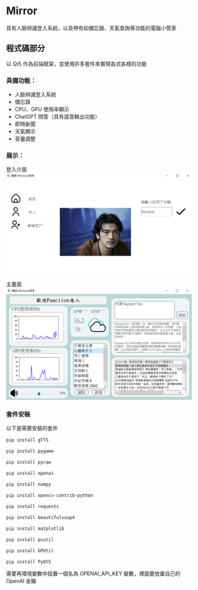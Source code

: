 # Mirror
具有人臉辨識登入系統，以及帶有如備忘錄、天氣查詢等功能的電腦小管家

## 程式碼部分
以 Qt5 作為前端框架，並使用許多套件來實現各式各樣的功能

### 具備功能：
- 人臉辨識登入系統
- 備忘錄
- CPU、GPU 使用率顯示
- ChatGPT 問答（具有語音輸出功能）
- 即時新聞
- 天氣顯示
- 音量調整

### 展示：
登入介面
![image](https://github.com/wrr606/Mirror/blob/main/display/1.png)

主畫面
![image](https://github.com/wrr606/Mirror/blob/main/display/2.png)

### 套件安裝
以下是需要安裝的套件
```
pip install gTTS
```
```
pip install pygame
```
```
pip install pycaw
```
```
pip install openai
```
```
pip install numpy
```
```
pip install opencv-contrib-python
```
```
pip install requests
```
```
pip install beautifulsoup4
```
```
pip install matplotlib
```
```
pip install psutil
```
```
pip install GPUtil
```
```
pip install PyQt5
```
需要再環境變數中設置一個名為 OPENAI_API_KEY 變數，裡面要放置自己的 OpenAI 金鑰